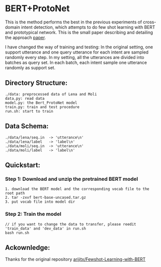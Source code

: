 # BERT+ProtoNet
This is the method performs the best in the previous experiments of cross-domain intent detection, which attempts to do few shot learning with BERT and prototypical network. This is the small paper describing and detailing the approach [paper](https://github.com/arijitx/Fewshot-Learning-with-BERT/raw/master/FEW_SHOT_INTENT_CLASSIFICATION_BERT.pdf). 

I have changed the way of training and testing:
In the original setting, one support utterance and one query utterance for each intent are sampled randomly every step. 
In my setting, all the utterances are divided into batches as query set. In each batch, each intent sample one utterance randomly as support set.

## Directory Structure:

    ./data: preprocessed data of Lena and Moli
    data.py: read data
    model.py: the Bert_ProtoNet model
    train.py: train and test procedure
    run.sh: start to train

## Data Schema:

    ./data/lena/seq.in  -> 'utterance\n'
    ./data/lena/label   -> 'label\n'
    ./data/moli/seq.in  -> 'utterance\n'
    ./data/moli/label   -> 'label\n'

## Quickstart:
### Step 1: Download and unzip the pretrained BERT model
   
    1. download the BERT model and the corresponding vocab file to the root path
    2. tar -zxvf bert-base-uncased.tar.gz
    3. put vocab file into model dir
    
### Step 2: Train the model
 
    // if you want to change the data to transfer, please reedit 'train_data' and 'dev_data' in run.sh
    bash run.sh
    
       
## Ackownledge: 
Thanks for the original repository [arijitx/Fewshot-Learning-with-BERT](https://github.com/arijitx/Fewshot-Learning-with-BERT)

